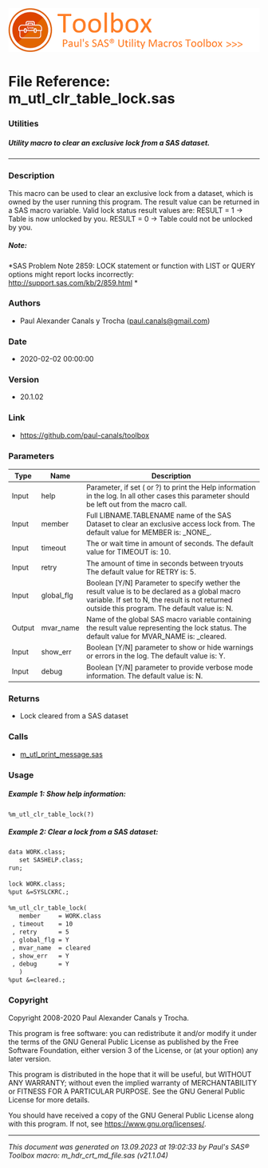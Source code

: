 ![../../misc/images/doc_header.png](../../misc/images/doc_header.png)
# 
# File Reference: m_utl_clr_table_lock.sas

### Utilities

##### Utility macro to clear an exclusive lock from a SAS dataset.

***

### Description
This macro can be used to clear an exclusive lock from a dataset, which is owned by the user running this program. The result value can be returned in a SAS macro variable. Valid lock status result values are:
 RESULT \= 1 \-> Table is now unlocked by you.
 RESULT \= 0 \-> Table could not be unlocked by you.


##### *Note:*
*SAS Problem Note 2859: LOCK statement or function with LIST or QUERY options might report locks incorrectly:
 http://support.sas.com/kb/2/859.html
*

### Authors
* Paul Alexander Canals y Trocha (paul.canals@gmail.com)

### Date
* 2020-02-02 00:00:00

### Version
* 20.1.02

### Link
* https://github.com/paul-canals/toolbox

### Parameters
| Type | Name | Description |
| ---- | ---- | ----------- |
| Input | help | Parameter, if set ( or ?) to print the Help information in the log. In all other cases this parameter should be left out from the macro call. |
| Input | member | Full LIBNAME.TABLENAME name of the SAS Dataset to clear an exclusive access lock from. The default value for MEMBER is: \_NONE\_. |
| Input | timeout | The or wait time in amount of seconds. The default value for TIMEOUT is: 10. |
| Input | retry | The amount of time in seconds between tryouts The default value for RETRY is: 5. |
| Input | global_flg | Boolean [Y/N] Parameter to specify wether the result value is to be declared as a global macro variable. If set to N, the result is not returned outside this program. The default value is: N. |
| Output | mvar_name | Name of the global SAS macro variable containing the result value representing the lock status. The default value for MVAR_NAME is: _cleared. |
| Input | show_err | Boolean [Y/N] parameter to show or hide warnings or errors in the log. The default value is: Y. |
| Input | debug | Boolean [Y/N] parameter to provide verbose mode information. The default value is: N. |

### Returns
* Lock cleared from a SAS dataset

### Calls
* [m_utl_print_message.sas](m_utl_print_message.md)

### Usage

##### Example 1: Show help information:
```sas
%m_utl_clr_table_lock(?)
```

##### Example 2: Clear a lock from a SAS dataset:
```sas
data WORK.class;
   set SASHELP.class;
run;

lock WORK.class;
%put &=SYSLCKRC.;

%m_utl_clr_table_lock(
   member     = WORK.class
 , timeout    = 10
 , retry      = 5
 , global_flg = Y
 , mvar_name  = cleared
 , show_err   = Y
 , debug      = Y
   )
%put &=cleared.;
```

### Copyright
Copyright 2008-2020 Paul Alexander Canals y Trocha. 
 
This program is free software: you can redistribute it and/or modify 
it under the terms of the GNU General Public License as published by 
the Free Software Foundation, either version 3 of the License, or 
(at your option) any later version. 
 
This program is distributed in the hope that it will be useful, 
but WITHOUT ANY WARRANTY; without even the implied warranty of 
MERCHANTABILITY or FITNESS FOR A PARTICULAR PURPOSE. See the 
GNU General Public License for more details. 
 
You should have received a copy of the GNU General Public License 
along with this program. If not, see <https://www.gnu.org/licenses/>. 


***
*This document was generated on 13.09.2023 at 19:02:33  by Paul's SAS&reg; Toolbox macro: m_hdr_crt_md_file.sas (v21.1.04)*
